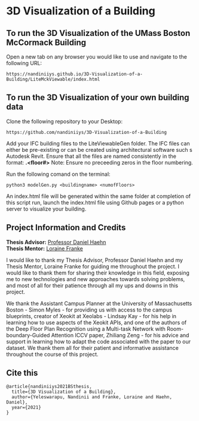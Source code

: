 # 3D Visualization of a Building

## To run the 3D Visualization of the UMass Boston McCormack Building
Open a new tab on any browser you would like to use and navigate to the following URL:

```
https://nandiniiys.github.io/3D-Visualization-of-a-Building/LiteMckViewable/index.html
```

## To run the 3D Visualization of your own building data
Clone the following repository to your Desktop:
```
https://github.com/nandiniiys/3D-Visualization-of-a-Building
```
Add your IFC building files to the LiteViewableGen folder. The IFC files can either be pre-existing or can be created using architectural software such s Autodesk Revit.
Ensure that all the files are named consistently in the format: **<buildingname>.<floor#>**
Note: Ensure no preceeding zeros in the floor numbering.
  
Run the following comand on the terminal:
```
python3 modelGen.py <buildingname> <numofFloors>
```
An index.html file will be generated within the same folder at completion of this script run, launch the index.html file using Github pages or a python server to visualize your building.

## Project Information and Credits
**Thesis Advisor:** [Professor Daniel Haehn](https://danielhaehn.com) <br/>
**Thesis Mentor:** [Loraine Franke](https://github.com/lorifranke)
  
I would like to thank my Thesis Advisor, Professor Daniel Haehn and my Thesis Mentor, Loraine Franke for guiding me throughout the project. I would like to thank them for sharing their knowledge in this field, exposing me to new technologies and new approaches towards solving problems, and most of all for their patience through all my ups and downs in this project.

We thank the Assistant Campus Planner at the University of Massachusetts Boston - Simon Myles - for providing us with access to the campus blueprints, creator of Xeokit at Xeolabs - Lindsay Kay - for his help in learning how to use aspects of the Xeokit APIs, and one of the authors of the Deep Floor Plan Recognition using a Multi-task Network with Room-boundary-Guided Attention ICCV paper, Zhiliang Zeng - for his advice and support in learning how to adapt the code associated with the paper to our dataset. We thank them all for their patient and informative assistance throughout the course of this project.

## Cite this
```
@article{nandiniiys2021BSthesis,
  title={3D Visualization of a Building},
  author={Yeleswarapu, Nandinii and Franke, Loraine and Haehn, Daniel},
  year={2021}
}
```

